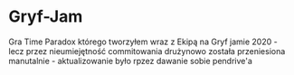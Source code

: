 # Gryf-Jam
Gra Time Paradox którego tworzyłem wraz z Ekipą na Gryf jamie 2020 - lecz przez nieumiejętność commitowania drużynowo została przeniesiona manutalnie - aktualizowanie było rpzez dawanie sobie pendrive'a
